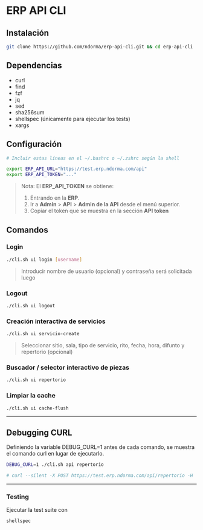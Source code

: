 # ERP API CLI

## Instalación

```sh
git clone https://github.com/ndorma/erp-api-cli.git && cd erp-api-cli
```

## Dependencias

- curl
- find
- fzf
- jq
- sed
- sha256sum
- shellspec (únicamente para ejecutar los tests)
- xargs

## Configuración

```sh
# Incluir estas líneas en el ~/.bashrc o ~/.zshrc según la shell

export ERP_API_URL="https://test.erp.ndorma.com/api"
export ERP_API_TOKEN="..."
```

> Nota: El **ERP_API_TOKEN** se obtiene:
>
> 1. Entrando en la **ERP**.
> 2. Ir a **Admin** > **API** > **Admin de la API** desde el menú superior.
> 3. Copiar el token que se muestra en la sección **API token**

## Comandos

### Login

```sh
./cli.sh ui login [username]
```
> Introducir nombre de usuario (opcional) y contraseña será solicitada luego

### Logout

```sh
./cli.sh ui logout
```

### Creación interactiva de servicios

```sh
./cli.sh ui servicio-create
```
> Seleccionar sitio, sala, tipo de servicio, rito, fecha, hora, difunto y repertorio (opcional)

### Buscador / selector interactivo de piezas

```sh
./cli.sh ui repertorio
```

### Limpiar la cache

```sh
./cli.sh ui cache-flush
```

---

## Debugging CURL

Definiendo la variable DEBUG_CURL=1 antes de cada comando, se muestra el comando curl en lugar de ejecutarlo.

```sh
DEBUG_CURL=1 ./cli.sh api repertorio

# curl --silent -X POST https://test.erp.ndorma.com/api/repertorio -H 'accept: application/json' -H 'Content-Type: application/json' -H 'usuario: 1' -H 'hash: 8b7f2076423ef84d44febf72718cbc73228107aa0d6d56da37aadac7783933ff'
```

---
### Testing

Ejecutar la test suite con

```sh
shellspec
```
